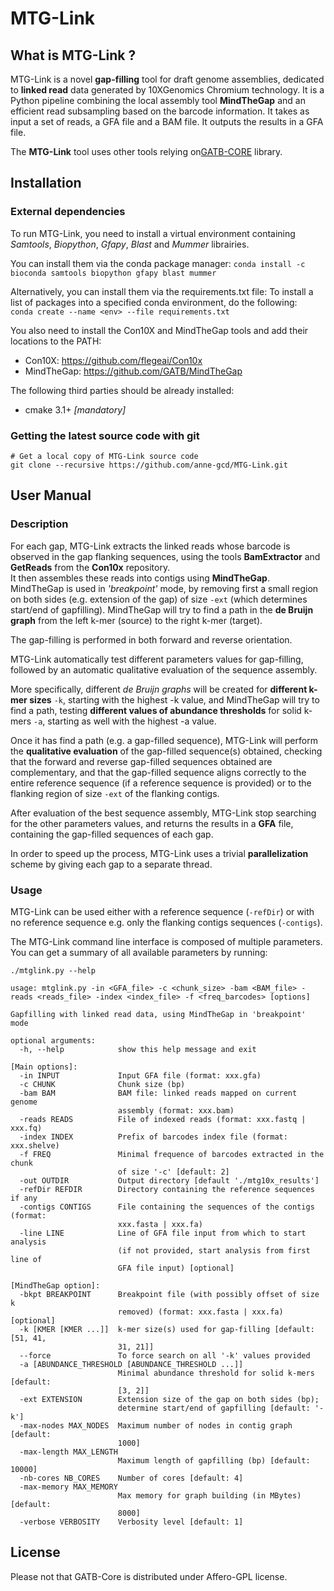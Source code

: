 # MTG-Link

## What is MTG-Link ?

MTG-Link is a novel **gap-filling** tool for draft genome assemblies, dedicated to **linked read** data generated by 10XGenomics Chromium technology.
It is a Python pipeline combining the local assembly tool **MindTheGap** and an efficient read subsampling based on the barcode information.
It takes as input a set of reads, a GFA file and a BAM file. It outputs the results in a GFA file. 

The **MTG-Link** tool uses other tools relying on[GATB-CORE](http://gatb-core.gforge.inria.fr/doc/api/) library.


## Installation

### External dependencies

To run MTG-Link, you need to install a virtual environment containing *Samtools*, *Biopython*, *Gfapy*, *Blast* and *Mummer* librairies.  

You can install them via the conda package manager:
`conda install -c bioconda samtools biopython gfapy blast mummer`

Alternatively, you can install them via the requirements.txt file:
To install a list of packages into a specified conda environment, do the following:  
`conda create --name <env> --file requirements.txt`

You also need to install the Con10X and MindTheGap tools and add their locations to the PATH:  
* Con10X: <https://github.com/flegeai/Con10x>
* MindTheGap: <https://github.com/GATB/MindTheGap>

The following third parties should be already installed:  
* cmake 3.1+ *[mandatory]*

### Getting the latest source code with git

```
# Get a local copy of MTG-Link source code
git clone --recursive https://github.com/anne-gcd/MTG-Link.git
```


## User Manual

### Description

For each gap, MTG-Link extracts the linked reads whose barcode is observed in the gap flanking sequences, using the tools **BamExtractor** and **GetReads** from the **Con10x** repository.  
It then assembles these reads into contigs using **MindTheGap**. MindTheGap is used in *'breakpoint'* mode, by removing first a small region on both sides (e.g. extension of the gap) of size `-ext` (which determines start/end of gapfilling). MindTheGap will try to find a path in the **de Bruijn graph** from the left k-mer (source) to the right k-mer (target).

The gap-filling is performed in both forward and reverse orientation.

MTG-Link automatically test different parameters values for gap-filling, followed by an automatic qualitative evaluation of the sequence assembly. 

More specifically, different *de Bruijn graphs* will be created for **different k-mer sizes** `-k`, starting with the highest -k value, and MindTheGap will try to find a path, testing **different values of abundance thresholds** for solid k-mers `-a`, starting as well with the highest -a value. 

Once it has find a path (e.g. a gap-filled sequence), MTG-Link will perform the **qualitative evaluation** of the gap-filled sequence(s) obtained, checking that the forward and reverse gap-filled sequences obtained are complementary, and that the gap-filled sequence aligns correctly to the entire reference sequence (if a reference sequence is provided) or to the flanking region of size `-ext` of the flanking contigs.

After evaluation of the best sequence assembly, MTG-Link stop searching for the other parameters values, and returns the results in a **GFA** file, containing the gap-filled sequences of each gap. 

In order to speed up the process, MTG-Link uses a trivial **parallelization** scheme by giving each gap to a separate thread. 
<!--
TODO: load image but more detailed than usual one, adding for ex the qualitative evaluation
-->

### Usage

MTG-Link can be used either with a reference sequence (`-refDir`) or with no reference sequence e.g. only the flanking contigs sequences (`-contigs`).

The MTG-Link command line interface is composed of multiple parameters. You can get a summary of all available parameters by running:
```
./mtglink.py --help

usage: mtglink.py -in <GFA_file> -c <chunk_size> -bam <BAM_file> -reads <reads_file> -index <index_file> -f <freq_barcodes> [options]
                                
Gapfilling with linked read data, using MindTheGap in 'breakpoint' mode

optional arguments:
  -h, --help            show this help message and exit

[Main options]:
  -in INPUT             Input GFA file (format: xxx.gfa)
  -c CHUNK              Chunk size (bp)
  -bam BAM              BAM file: linked reads mapped on current genome
                        assembly (format: xxx.bam)
  -reads READS          File of indexed reads (format: xxx.fastq | xxx.fq)
  -index INDEX          Prefix of barcodes index file (format: xxx.shelve)
  -f FREQ               Minimal frequence of barcodes extracted in the chunk
                        of size '-c' [default: 2]
  -out OUTDIR           Output directory [default './mtg10x_results']
  -refDir REFDIR        Directory containing the reference sequences if any
  -contigs CONTIGS      File containing the sequences of the contigs (format:
                        xxx.fasta | xxx.fa)
  -line LINE            Line of GFA file input from which to start analysis
                        (if not provided, start analysis from first line of
                        GFA file input) [optional]

[MindTheGap option]:
  -bkpt BREAKPOINT      Breakpoint file (with possibly offset of size k
                        removed) (format: xxx.fasta | xxx.fa) [optional]
  -k [KMER [KMER ...]]  k-mer size(s) used for gap-filling [default: [51, 41,
                        31, 21]]
  --force               To force search on all '-k' values provided
  -a [ABUNDANCE_THRESHOLD [ABUNDANCE_THRESHOLD ...]]
                        Minimal abundance threshold for solid k-mers [default:
                        [3, 2]]
  -ext EXTENSION        Extension size of the gap on both sides (bp);
                        determine start/end of gapfilling [default: '-k']
  -max-nodes MAX_NODES  Maximum number of nodes in contig graph [default:
                        1000]
  -max-length MAX_LENGTH
                        Maximum length of gapfilling (bp) [default: 10000]
  -nb-cores NB_CORES    Number of cores [default: 4]
  -max-memory MAX_MEMORY
                        Max memory for graph building (in MBytes) [default:
                        8000]
  -verbose VERBOSITY    Verbosity level [default: 1]
```

<!--
TODO: add examples
-->


## License

Please not that GATB-Core is distributed under Affero-GPL license.



